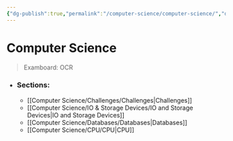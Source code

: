 ```yaml
---
{"dg-publish":true,"permalink":"/computer-science/computer-science/","dgHomeLink":true,"dgPassFrontmatter":false}
---
```



# Computer Science

> Examboard: OCR

- ### Sections:
	- [[Computer Science/Challenges/Challenges|Challenges]]
	- [[Computer Science/IO & Storage Devices/IO and Storage Devices|IO and Storage Devices]]
	- [[Computer Science/Databases/Databases|Databases]]
	- [[Computer Science/CPU/CPU|CPU]]